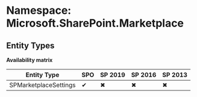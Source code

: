 # Namespace: Microsoft.SharePoint.Marketplace
## Entity Types

**Availability matrix**

Entity Type | SPO | SP 2019 | SP 2016 | SP 2013
----------|-----|---------|---------|--------
SPMarketplaceSettings | ✔ | ✖ | ✖ | ✖
